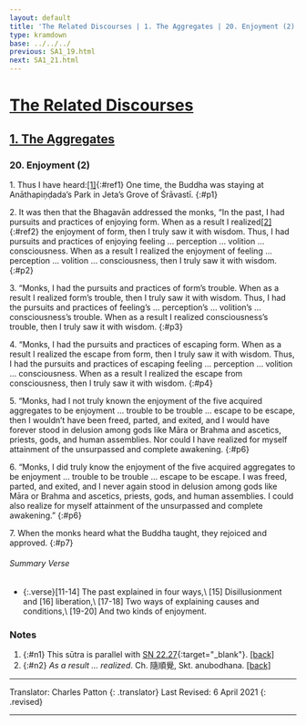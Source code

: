 ```yaml
---
layout: default
title: 'The Related Discourses | 1. The Aggregates | 20. Enjoyment (2)'
type: kramdown
base: ../../../
previous: SA1_19.html
next: SA1_21.html
---
```


# [The Related Discourses](../index.html)
## [1. The Aggregates](index.html)
### 20. Enjoyment (2)

1\. Thus I have heard:[\[1\]](#n1){:#ref1} One time, the Buddha was staying at Anāthapiṇḍada’s Park in Jeta’s Grove of Śrāvastī.
{:#p1}

2\. It was then that the Bhagavān addressed the monks, “In the past, I had pursuits and practices of enjoying form. When as a result I realized[\[2\]](#n2){:#ref2} the enjoyment of form, then I truly saw it with wisdom.  Thus, I had pursuits and practices of enjoying feeling … perception … volition … consciousness. When as a result I realized the enjoyment of feeling … perception … volition … consciousness, then I truly saw it with wisdom.
{:#p2}

3\. “Monks, I had the pursuits and practices of form’s trouble. When as a result I realized form’s trouble, then I truly saw it with wisdom. Thus, I had the pursuits and practices of feeling’s … perception’s … volition’s … consciousness’s trouble. When as a result I realized consciousness’s trouble, then I truly saw it with wisdom.
{:#p3}

4\. “Monks, I had the pursuits and practices of escaping form. When as a result I realized the escape from form, then I truly saw it with wisdom. Thus, I had the pursuits and practices of escaping feeling … perception … volition … consciousness. When as a result I realized the escape from consciousness, then I truly saw it with wisdom.
{:#p4}

5\. “Monks, had I not truly known the enjoyment of the five acquired aggregates to be enjoyment … trouble to be trouble … escape to be escape, then I wouldn’t have been freed, parted, and exited, and I would have forever stood in delusion among gods like Māra or Brahma and ascetics, priests, gods, and human assemblies. Nor could I have realized for myself attainment of the unsurpassed and complete awakening.
{:#p6}

6\. “Monks, I did truly know the enjoyment of the five acquired aggregates to be enjoyment … trouble to be trouble … escape to be escape. I was freed, parted, and exited, and I never again stood in delusion among gods like Māra or Brahma and ascetics, priests, gods, and human assemblies. I could also realize for myself attainment of the unsurpassed and complete awakening.”
{:#p6}

7\. When the monks heard what the Buddha taught, they rejoiced and approved.
{:#p7}

###### Summary Verse
* {:.verse}[11-14] The past explained in four ways,\\
[15] Disillusionment and [16] liberation,\\
[17-18] Two ways of explaining causes and conditions,\\
[19-20] And two kinds of enjoyment.


### Notes
1. {:#n1} This sūtra is parallel with [SN 22.27](https://suttacentral.net/sn22.27){:target="_blank"}. [\[back\]](#ref1)
2. {:#n2} *As a result … realized*. Ch. 隨順覺, Skt. anubodhana. [\[back\]](#ref2)

---

Translator: Charles Patton
{: .translator}
Last Revised: 6 April 2021
{: .revised}

---